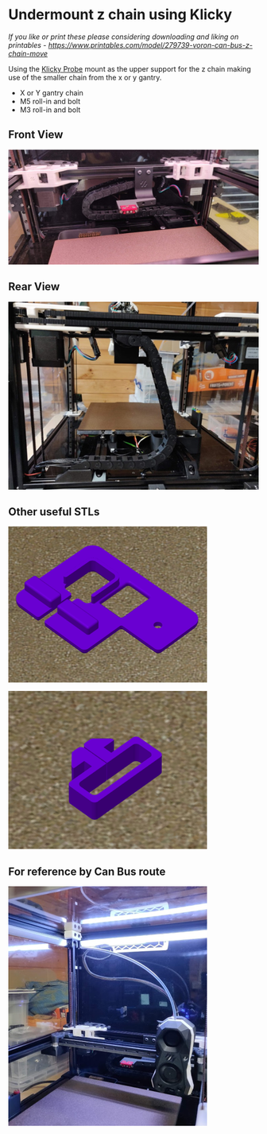 # Undermount z chain using Klicky

*If you like or print these please considering downloading and liking on printables -
https://www.printables.com/model/279739-voron-can-bus-z-chain-move*

Using the [Klicky Probe](https://github.com/jlas1/Klicky-Probe) mount 
as the upper support for the z chain making use of the smaller chain from
the x or y gantry.

- X or Y gantry chain
- M5 roll-in and bolt
- M3 roll-in and bolt

## Front View
![Front View](Images/FrontView.jpg)

## Rear View
![Rear View](Images/RearView.jpg)

## Other useful STLs
![Cable Cover with cable](Images/CableCover.png)

![Clip for the AB cables](Images/CableClip.png)

## For reference by Can Bus route
![CanBus Route](Images/CanUmbilicalRoute.png)
